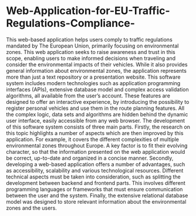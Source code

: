 # Web-Application-for-EU-Traffic-Regulations-Compliance-
This web-based application helps users comply to traffic regulations mandated by The European Union, primarily focusing on environmental zones. This web application seeks to raise awareness and trust in this scope, enabling users to make informed decisions when traveling and consider the environmental impacts of their vehicles. While it also provides general information about environmental zones, the application represents more than just a text repository or a presentation website. This software system includes modern technologies such as application programming interfaces (APIs), extensive database model and complex access validation algorithms, all available from the user’s account. These features are designed to offer an interactive experience, by introducing the possibility to register personal vehicles and use them in the route planning features. All the complex logic, data sets and algorithms are hidden behind the dynamic user interface, easily accessible from any web browser.
The development of this software system consists of three main parts. Firstly, the research on this topic highlights a number of aspects which are then improved by this application. For example, it covers the different complexities of multiple environmental zones throughout Europe. A key factor is to fit their evolving character, so that the information presented on the web application would be correct, up-to-date and organized in a concise manner. Secondly, developing a web-based application offers a number of advantages, such as accessibility, scalability and various technological resources. Different technical aspects must be taken into consideration, such as splitting the development between backend and frontend parts. This involves different programming languages or frameworks that must ensure communication between the user and the system. Finally, the extensive relational database model was designed to store relevant information about the environmental zones and the users.

